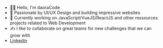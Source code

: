 - 👋🏼 Hello, I'm daoraCode
- 🌈 Passionate by UI/UX Design and building impressive websites
- 🚀 Currently working on JavaScript/VueJS/ReactJS and other ressources projects related to Web Development
- ✍️ I like to collaborate on great teams for new challenges that we can grow with
- [Linkedin](https://www.linkedin.com/in/severinmboukou)

<!---
daoraCode/daoraCode is a ✨ special ✨ repository because its `README.md` (this file) appears on your GitHub profile.
You can click the Preview link to take a look at your changes.
--->
